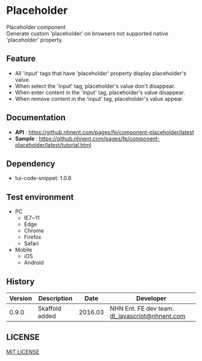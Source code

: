 Placeholder
===============
Placeholder component<br>
Generate custom 'placeholder' on browsers not supported native 'placeholder' property.

## Feature
* All 'input' tags that have 'placeholder' property display placeholder's value.
* When select the 'input' tag, placeholder's value don't disappear.
* When enter content in the 'input' tag, placeholder's value disappear.
* When remove content in the 'input' tag, placeholder's value appear.

## Documentation
* **API** : https://github.nhnent.com/pages/fe/component-placeholder/latest
* **Sample** : https://github.nhnent.com/pages/fe/component-placeholder/latest/tutorial.html

## Dependency
* tui-code-snippet: 1.0.8

## Test environment
* PC
    * IE7~11
    * Edge
    * Chrome
    * Firefox
    * Safari
* Mobile
    * iOS
    * Android

## History
| Version | Description | Date | Developer |
| ---- | ---- | ---- | ---- |
| 0.9.0 | Skaffold added | 2016.03 | NHN Ent. FE dev team. <dl_javascript@nhnent.com> |

## LICENSE
[MIT LICENSE](LICENSE)
